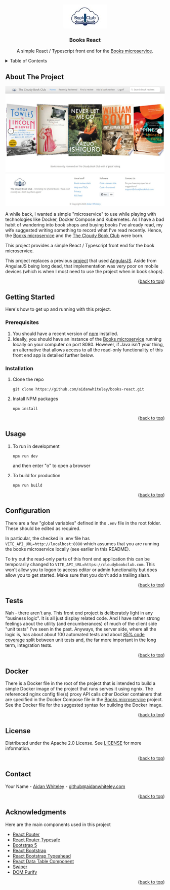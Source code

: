 <a id="readme-top"></a>

<br />
<div align="center">
  <a href="https://cloudybookclub.com">
    <img src="public/images/book-club-logo.jpeg" alt="Logo">
  </a>

  <h3 align="center">Books React</h3>

  <p align="center">
    A simple React / Typescript front end for the <a href="https://github.com/aidanwhiteley/books">Books microservice</a>.

</div>



<!-- TABLE OF CONTENTS -->
<details>
  <summary>Table of Contents</summary>
  <ol>
    <li>
      <a href="#about-the-project">About The Project</a>
    </li>
    <li>
      <a href="#getting-started">Getting Started</a>
      <ul>
        <li><a href="#prerequisites">Prerequisites</a></li>
        <li><a href="#installation">Installation</a></li>
      </ul>
    </li>
    <li><a href="#usage">Usage</a></li>
    <li><a href="#configuration">Configuration</a></li>
    <li><a href="#tests">Tests</a></li>
    <li><a href="#docker">Docker</a></li>
    <li><a href="#license">License</a></li>
    <li><a href="#contact">Contact</a></li>
    <li><a href="#acknowledgments">Acknowledgments</a></li>
  </ol>
</details>

## About The Project

[![Live app screen grab](public/images/screengrab.jpg)](https://cloudybookclub.com)

A while back, I wanted a simple "microservice" to use while playing with technologies like Docker, Docker Compose and Kubernetes. As I have a bad habit of wandering into book shops and buying books I've already read, my wife suggested writing something to record what I've read recently. Hence, the <a href="https://github.com/aidanwhiteley/books">Books microservice</a> and the <a href="https://cloudybookclub.com">The Cloudy Book Club</a> were born.

This project provides a simple React / Typescript front end for the book microservice.

This project replaces a previous <a href="https://github.com/aidanwhiteley/books-web">project</a> that used <a href="https://angularjs.org/">AngularJS</a>. Aside from AngularJS being long dead, that implementation was very poor on mobile devices (which is when I most need to use the project when in book shops).

<p align="right">(<a href="#readme-top">back to top</a>)</p>

<!-- GETTING STARTED -->
## Getting Started

Here's how to get up and running with this project.

### Prerequisites

1. You should have a recent version of <a href="https://docs.npmjs.com/downloading-and-installing-node-js-and-npm">npm</a> installed.
2. Ideally, you should have an instance of the <a href="https://github.com/aidanwhiteley/books">Books microservice</a> running locally on your computer on port 8080. However, if Java isn't your thing, an alternative that allows access to all the read-only functionality of this front end app is detailed further below. 

### Installation

1. Clone the repo
   ```
   git clone https://github.com/aidanwhiteley/books-react.git
   ```
2. Install NPM packages
   ```
   npm install
   ```

<p align="right">(<a href="#readme-top">back to top</a>)</p>

<!-- USAGE EXAMPLES -->
## Usage

1. To run in development
   ```
   npm run dev
   ```
   and then enter "o" to open a browser
2. To build for production
   ```
   npm run build
   ```

   <p align="right">(<a href="#readme-top">back to top</a>)</p>

## Configuration

There are a few "global variables" defined in the `.env` file in the root folder. These should be edited as required.

In particular, the checked in .env file has `VITE_API_URL=http://localhost:8080` which assumes that you are running the books microservice locally (see earlier in this README).

To try out the read-only parts of this front end application this can be temporarily changed to `VITE_API_URL=https://cloudybookclub.com`. This won't allow you to logon to access editor or admin functionality but does allow you to get started. Make sure that you don't add a trailing slash. 

<p align="right">(<a href="#readme-top">back to top</a>)</p>

## Tests
Nah - there aren't any. This front end project is deliberately light in any "business logic". It is all just display related code. And I have rather strong feelings about the utility (and encumberances) of much of the client side "unit tests" I've seen in the past. Anyways, the server side, where all the logic is, has about about 100 automated tests and about <a href="https://sonarcloud.io/project/overview?id=com.aidanwhiteley%3Abooks">85% code coverage</a> split between unit tests and, the far more important in the long term, integration tests.

<p align="right">(<a href="#readme-top">back to top</a>)</p>

## Docker
There is a Docker file in the root of the project that is intended to build a simple Docker image of the project that runs serves it using ngnix. The referenced nginx config file(s) 
proxy API calls other Docker containers that are specified in the Docker Compose file in the <a href="https://github.com/aidanwhiteley/books">Books microservice</a> project.
See the Docker file for the suggested syntax for building the Docker image.

<p align="right">(<a href="#readme-top">back to top</a>)</p>

## License

Distributed under the Apache 2.0 License. See <a href="LICENSE">LICENSE</a> for more information.

<p align="right">(<a href="#readme-top">back to top</a>)</p>

<!-- CONTACT -->
## Contact

Your Name - [Aidan Whiteley](https://aidanwhiteley.com/) - github@aidanwhiteley.com

<p align="right">(<a href="#readme-top">back to top</a>)</p>

<!-- ACKNOWLEDGMENTS -->
## Acknowledgments

Here are the main components used in this project

* [React Router](https://reactrouter.com/en/main)
* [React Router Typesafe](https://github.com/fredericoo/react-router-typesafe)
* [Bootstrap 5](https://getbootstrap.com/)
* [React Bootstrap](https://react-bootstrap.netlify.app/)
* [React Bootstrap Typeahead](https://github.com/ericgio/react-bootstrap-typeahead)
* [React Data Table Component](https://github.com/jbetancur/react-data-table-component)
* [Swiper](https://swiperjs.com/react)
* [DOM Purify](https://github.com/cure53/DOMPurify)

<p align="right">(<a href="#readme-top">back to top</a>)</p>
